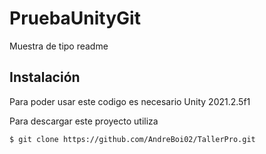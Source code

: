 # PruebaUnityGit

Muestra de tipo readme

## Instalación 

Para poder usar este codigo es necesario Unity 2021.2.5f1

Para descargar este proyecto utiliza 

```bashh
$ git clone https://github.com/AndreBoi02/TallerPro.git
```

